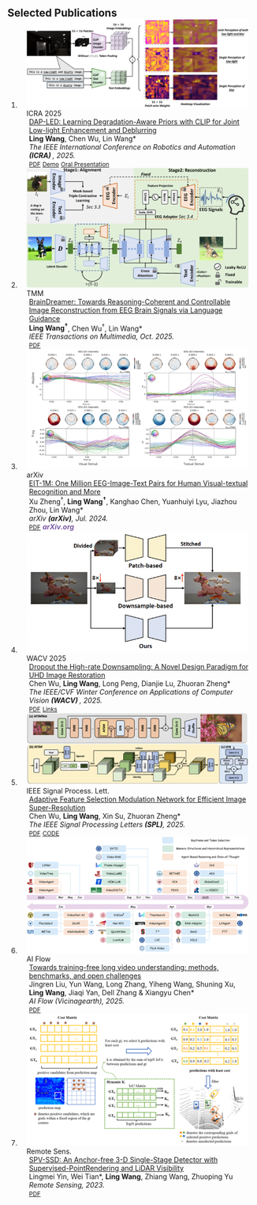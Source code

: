 <h2 id="publications" style="margin: 2px 0px -15px;">Selected Publications</h2>

<div class="publications">
<ol class="bibliography">

<li>
<div class="pub-row">
  <div class="col-sm-3 abbr" style="position: relative;padding-right: 15px;padding-left: 15px;">
    <img src="assets/img/icra25_visualization.png" class="teaser img-fluid z-depth-1">
    <abbr class="badge">ICRA 2025</abbr>
  </div>

  <div class="col-sm-9" style="position: relative;padding-right: 15px;padding-left: 20px;">
    <div class="title"><a href="https://ieeexplore.ieee.org/abstract/document/11128232/">DAP-LED: Learning Degradation-Aware Priors with CLIP for Joint Low-light Enhancement and Deblurring </a></div>
    <div class="author"><strong>Ling Wang</strong>, Chen Wu, Lin Wang*</div>
    <div class="periodical"><em>The IEEE International Conference on Robotics and Automation <strong>(ICRA) </strong>, 2025.</em></div>
    <div class="links">
      <a href="https://ieeexplore.ieee.org/abstract/document/11128232/" class="btn btn-sm z-depth-0" role="button" target="_blank" style="font-size:12px;">PDF</a>
      <a href="../assets/video/ICRA25_4264_VI_i.mp4" class="btn btn-sm z-depth-0" role="button" target="_blank" style="font-size:12px;">Demo</a>
      <a href="https://ras.papercept.net/conferences/conferences/ICRA25/program/ICRA25_ContentListWeb_3.html#thet1_07" class="btn btn-sm z-depth-0" role="button" target="_blank" style="font-size:12px;">Oral Presentation</a>
    </div>
  </div>
</div>
</li>

<li>
<div class="pub-row">
  <div class="col-sm-3 abbr" style="position: relative;padding-right: 15px;padding-left: 15px;">
    <img src="assets/img/trans_braindreamer.png" class="teaser img-fluid z-depth-1">
    <abbr class="badge">TMM</abbr>
  </div>

  <div class="col-sm-9" style="position: relative;padding-right: 15px;padding-left: 20px;">
    <div class="title"><a href="https://arxiv.org/abs/2409.14021">BrainDreamer: Towards Reasoning-Coherent and Controllable Image Reconstruction from EEG Brain Signals via Language Guidance</a></div>
    <div class="author"><strong>Ling Wang<sup>†</sup></strong>, Chen Wu<sup>†</sup>, Lin Wang*</div>
    <div class="periodical"><em>IEEE Transactions on Multimedia, Oct. 2025.</em></div>
    <div class="links">
      <a href="https://arxiv.org/abs/2409.14021" class="btn btn-sm z-depth-0" role="button" target="_blank" style="font-size:12px;">PDF</a>
    </div>
  </div>
</div>
</li>

<li>
<div class="pub-row">
  <div class="col-sm-3 abbr" style="position: relative;padding-right: 15px;padding-left: 15px;">
    <img src="assets/img/EIT-1M.png" class="teaser img-fluid z-depth-1">
    <abbr class="badge">arXiv</abbr>
  </div>

  <div class="col-sm-9" style="position: relative;padding-right: 15px;padding-left: 20px;">
    <div class="title"><a href="https://arxiv.org/pdf/2407.01884">EIT-1M: One Million EEG-Image-Text Pairs for Human Visual-textual Recognition and More</a></div>
    <div class="author">Xu Zheng<sup>†</sup>, <strong>Ling Wang<sup>†</sup></strong>, Kanghao Chen, Yuanhuiyi Lyu, Jiazhou Zhou, Lin Wang*</div>
    <div class="periodical"><em>arXiv <strong>(arXiv)</strong>, Jul. 2024.</em></div>
    <div class="links">
      <a href="https://arxiv.org/pdf/2407.01884" class="btn btn-sm z-depth-0" role="button" target="_blank" style="font-size:12px;">PDF</a>
      <strong><i style="color:#7b5aa6">arXiv.org</i></strong>
    </div>
  </div>
</div>
</li>

<li>
<div class="pub-row">
  <div class="col-sm-3 abbr" style="position: relative;padding-right: 15px;padding-left: 15px;">
    <img src="assets/img/wacv25_d2net.png" class="teaser img-fluid z-depth-1">
    <abbr class="badge">WACV 2025</abbr>
  </div>

  <div class="col-sm-9" style="position: relative;padding-right: 15px;padding-left: 20px;">
    <div class="title"><a href="https://arxiv.org/abs/2411.06456">Dropout the High-rate Downsampling: A Novel Design Paradigm for UHD Image Restoration </a></div>
    <div class="author">Chen Wu, <strong>Ling Wang</strong>, Long Peng, Dianjie Lu, Zhuoran Zheng*</div>
    <div class="periodical"><em>The IEEE/CVF Winter Conference on Applications of Computer Vision <strong>(WACV) </strong>, 2025.</em></div>
    <div class="links">
      <a href="https://openaccess.thecvf.com/content/WACV2025/papers/Wu_Dropout_the_High-Rate_Downsampling_A_Novel_Design_Paradigm_for_UHD_WACV_2025_paper.pdf" class="btn btn-sm z-depth-0" role="button" target="_blank" style="font-size:12px;">PDF</a>
      <a href="https://openaccess.thecvf.com/content/WACV2025/html/Wu_Dropout_the_High-Rate_Downsampling_A_Novel_Design_Paradigm_for_UHD_WACV_2025_paper.html" class="btn btn-sm z-depth-0" role="button" target="_blank" style="font-size:12px;">Links</a>
    </div>
  </div>
</div>
</li>

<li>
<div class="pub-row">
  <div class="col-sm-3 abbr" style="position: relative;padding-right: 15px;padding-left: 15px;">
    <img src="assets/img/SPL_AFSMNet.png" class="teaser img-fluid z-depth-1">
    <abbr class="badge">IEEE Signal Process. Lett.</abbr>
  </div>

  <div class="col-sm-9" style="position: relative;padding-right: 15px;padding-left: 20px;">
    <div class="title"><a href="https://ieeexplore.ieee.org/document/10909534">Adaptive Feature Selection Modulation Network for Efficient Image Super-Resolution </a></div>
    <div class="author">Chen Wu, <strong>Ling Wang</strong>, Xin Su, Zhuoran Zheng*</div>
    <div class="periodical"><em>The IEEE Signal Processing Letters <strong>(SPL)</strong>, 2025.</em></div>
    <div class="links">
      <a href="https://ieeexplore.ieee.org/document/10909534" class="btn btn-sm z-depth-0" role="button" target="_blank" style="font-size:12px;">PDF</a>
      <a href="https://github.com/DavisWANG0/AFSMNet" class="btn btn-sm z-depth-0" role="button" target="_blank" style="font-size:12px;">CODE</a>
    </div>
  </div>
</div>
</li>

<li>
<div class="pub-row">
  <div class="col-sm-3 abbr" style="position: relative;padding-right: 15px;padding-left: 15px;">
    <img src="assets/img/AIFlow_method_timeline.png" class="teaser img-fluid z-depth-1">
    <abbr class="badge">AI Flow</abbr>
  </div>

  <div class="col-sm-9" style="position: relative;padding-right: 15px;padding-left: 20px;">
    <div class="title"><a href="https://link.springer.com/article/10.1007/s44336-025-00017-w?utm_source=rct_congratemailt">Towards training-free long video understanding: methods, benchmarks, and open challenges </a></div>
    <div class="author">Jingren Liu, Yun Wang, Long Zhang, Yiheng Wang, Shuning Xu, <strong>Ling Wang</strong>, Jiaqi Yan, Dell Zhang & Xiangyu Chen*</div>
    <div class="periodical"><em>AI Flow (Vicinagearth), 2025. </em></div>
    <div class="links">
      <a href="https://link.springer.com/article/10.1007/s44336-025-00017-w?utm_source=rct_congratemailt" class="btn btn-sm z-depth-0" role="button" target="_blank" style="font-size:12px;">PDF</a>
    </div>
  </div>
</div>
</li>

<li>
<div class="pub-row">
  <div class="col-sm-3 abbr" style="position: relative;padding-right: 15px;padding-left: 15px;">
    <img src="assets/img/RS_spvssd.png" class="teaser img-fluid z-depth-1">
    <abbr class="badge">Remote Sens.</abbr>
  </div>

  <div class="col-sm-9" style="position: relative;padding-right: 15px;padding-left: 20px;">
    <div class="title"><a href="https://www.mdpi.com/2072-4292/15/1/161">SPV-SSD: An Anchor-free 3-D Single-Stage Detector with Supervised-PointRendering and LiDAR Visibility </a></div>
    <div class="author">Lingmei Yin, Wei Tian*, <strong>Ling Wang</strong>, Zhiang Wang, Zhuoping Yu</div>
    <div class="periodical"><em>Remote Sensing, 2023. </em></div>
    <div class="links">
      <a href="https://www.mdpi.com/2072-4292/15/1/161" class="btn btn-sm z-depth-0" role="button" target="_blank" style="font-size:12px;">PDF</a>
    </div>
  </div>
</div>
</li>

<br>

</ol>
</div>
